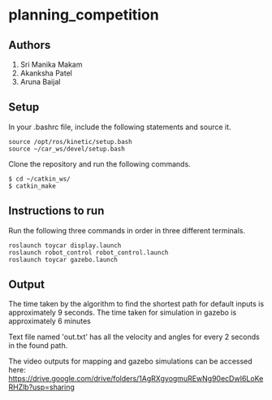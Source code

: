 # planning_competition

## Authors

 1. Sri Manika Makam
 2. Akanksha Patel
 3. Aruna Baijal
 
## Setup 
In your .bashrc file, include the following statements and source it.

```
source /opt/ros/kinetic/setup.bash
source ~/car_ws/devel/setup.bash
```

Clone the repository and run the following commands.

```
$ cd ~/catkin_ws/
$ catkin_make
```
 
## Instructions to run

Run the following three commands in order in three different terminals.

```
roslaunch toycar display.launch
roslaunch robot_control robot_control.launch 
roslaunch toycar gazebo.launch
```

## Output

The time taken by the algorithm to find the shortest path for default inputs is approximately 9 seconds.
The time taken for simulation in gazebo is approximately 6 minutes

Text file named 'out.txt' has all the velocity and angles for every 2 seconds in the found path.

The video outputs for mapping and gazebo simulations can be accessed here:
https://drive.google.com/drive/folders/1AgRXgyogmuREwNg90ecDwI6LoKeRHZlb?usp=sharing

